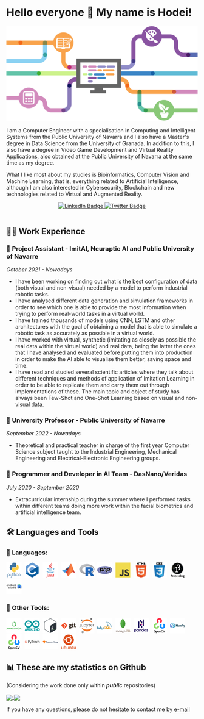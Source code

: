 # Hello everyone 👋 My name is Hodei!

![Computer Science](csc_elementary.png)

I am a Computer Engineer with a specialisation in Computing and Intelligent Systems from the Public University of Navarra and I also have a Master's degree in Data Science from the University of Granada. In addition to this, I also have a degree in Video Game Development and Virtual Reality Applications, also obtained at the Public University of Navarra at the same time as my degree.

What I like most about my studies is Bioinformatics, Computer Vision and Machine Learning, that is, everything related to Artificial Intelligence, although I am also interested in Cybersecurity, Blockchain and new technologies related to Virtual and Augmented Reality. 

<div align="center" id="badges">
  <a href="https://www.linkedin.com/in/hodeizialopez/">
    <img src="https://img.shields.io/badge/LinkedIn-blue?style=for-the-badge&logo=linkedin&logoColor=white" alt="LinkedIn Badge"/>
  </a>
  <a href="https://twitter.com/Zialo99">
    <img src="https://img.shields.io/badge/Twitter-blue?style=for-the-badge&logo=twitter&logoColor=white" alt="Twitter Badge"/>
  </a>
  <br>
  <img src="https://komarev.com/ghpvc/?username=Zialo&style=flat-square&color=blue" alt=""/>
</div>


## :man_technologist: Work Experience

### :large_blue_circle: **Project Assistant** - ImitAI, Neuraptic AI and Public University of Navarre
_October 2021 - Nowadays_
* I have been working on finding out what is the best configuration of data (both visual and non-visual) needed by a model to perform industrial robotic tasks. 
* I have analysed different data generation and simulation frameworks in order to see which one is able to provide the most information when trying to perform real-world tasks in a virtual world.
* I have trained thousands of models using CNN, LSTM and other architectures with the goal of obtaining a model that is able to simulate a robotic task as accurately as possible in a virtual world.
* I have worked with virtual, synthetic (imitating as closely as possible the real data within the virtual world) and real data, being the latter the ones that I have analysed and evaluated before putting them into production in order to make the AI able to visualise them better, saving space and time.
* I have read and studied several scientific articles where they talk about different techniques and methods of application of Imitation Learning in order to be able to replicate them and carry them out through implementations of these. The main topic and object of study has always been Few-Shot and One-Shot Learning based on visual and non-visual data.

### :large_blue_circle: **University Professor** - Public University of Navarre
_September 2022 - Nowadays_
* Theoretical and practical teacher in charge of the first year Computer Science subject taught to the Industrial Engineering, Mechanical Engineering and Electrical-Electronic Engineering groups.

### :large_blue_circle: **Programmer and Developer in AI Team** - DasNano/Veridas
_July 2020 - September 2020_
* Extracurricular internship during the summer where I performed tasks within different teams doing more work within the facial biometrics and artificial intelligence team.

## :hammer_and_wrench: Languages and Tools
### :small_blue_diamond: Languages:
<div>
  <img src="https://github.com/devicons/devicon/blob/master/icons/python/python-original-wordmark.svg" title="Python" alt="Python" width="40" height="40"/>&nbsp;
  <img src="https://github.com/devicons/devicon/blob/master/icons/c/c-original.svg" title="C" alt="C" width="40" height="40"/>&nbsp;
  <img src="https://github.com/devicons/devicon/blob/master/icons/java/java-original-wordmark.svg" title="Java" alt="Java" width="40" height="40"/>&nbsp;
  <img src="https://github.com/devicons/devicon/blob/master/icons/matlab/matlab-original.svg" title="Matlab" alt="Matlab" width="40" height="40"/>&nbsp;
  <img src="https://github.com/devicons/devicon/blob/master/icons/r/r-original.svg" title="R" alt="R" width="40" height="40"/>&nbsp;
  <img src="https://github.com/devicons/devicon/blob/master/icons/php/php-original.svg" title="PHP" alt="PHP" width="40" height="40"/>&nbsp;
  <img src="https://github.com/devicons/devicon/blob/master/icons/javascript/javascript-original.svg" title="Javascript" alt="Javascript" width="40" height="40"/>&nbsp;
  <img src="https://github.com/devicons/devicon/blob/master/icons/html5/html5-original-wordmark.svg" title="HTML5" alt="HTML5" width="40" height="40"/>&nbsp;
  <img src="https://github.com/devicons/devicon/blob/master/icons/css3/css3-original-wordmark.svg" title="CSS3" alt="CSS3" width="40" height="40"/>&nbsp;
  <img src="https://github.com/devicons/devicon/blob/master/icons/processing/processing-original-wordmark.svg" title="Processing" alt="Processing" width="40" height="40"/>&nbsp;
  <img src="https://github.com/devicons/devicon/blob/master/icons/androidstudio/androidstudio-original-wordmark.svg" title="AndroidStudio" alt="AndroidStudio" width="40" height="40"/>&nbsp;
</div>

### :small_blue_diamond: Other Tools:
<div>
  
  <img src="https://github.com/devicons/devicon/blob/master/icons/anaconda/anaconda-original-wordmark.svg" title="Anaconda" alt="Anaconda" width="40" height="40"/>&nbsp;
  <img src="https://github.com/devicons/devicon/blob/master/icons/arduino/arduino-original-wordmark.svg" title="Arduino" alt="Arduino" width="40" height="40"/>&nbsp;
  <img src="https://github.com/devicons/devicon/blob/master/icons/bash/bash-original.svg" title="Bash" alt="Bash" width="40" height="40"/>&nbsp;
  <img src="https://github.com/devicons/devicon/blob/master/icons/git/git-original-wordmark.svg" title="Git" alt="Git" width="40" height="40"/>&nbsp;
  <img src="https://github.com/devicons/devicon/blob/master/icons/jupyter/jupyter-original-wordmark.svg" title="Jupyter" alt="Jupyter" width="40" height="40"/>&nbsp;
  <img src="https://github.com/devicons/devicon/blob/master/icons/mysql/mysql-original-wordmark.svg" title="MySql" alt="MySql" width="40" height="40"/>&nbsp;
  <img src="https://github.com/devicons/devicon/blob/master/icons/mongodb/mongodb-original-wordmark.svg" title="MongoDB" alt="MongoDB" width="40" height="40"/>&nbsp;
  <img src="https://github.com/devicons/devicon/blob/master/icons/pandas/pandas-original-wordmark.svg" title="Pandas" alt="Pandas" width="40" height="40"/>&nbsp;
  <img src="https://github.com/devicons/devicon/blob/master/icons/opencv/opencv-original-wordmark.svg" title="OpenCV" alt="OpenCV" width="40" height="40"/>&nbsp;
  <img src="https://github.com/devicons/devicon/blob/master/icons/numpy/numpy-original-wordmark.svg" title="NumPy" alt="NumPy" width="40" height="40"/>&nbsp;
  <img src="https://github.com/devicons/devicon/blob/master/icons/opencv/opencv-original-wordmark.svg" title="OpenCV" alt="OpenCV" width="40" height="40"/>&nbsp;
  <img src="https://github.com/devicons/devicon/blob/master/icons/pytorch/pytorch-original-wordmark.svg" title="PyTorch" alt="PyTorch" width="40" height="40"/>&nbsp;
  <img src="https://github.com/devicons/devicon/blob/master/icons/tensorflow/tensorflow-original-wordmark.svg" title="TensorFlow" alt="TensorFlow" width="40" height="40"/>&nbsp;
  <img src="https://github.com/devicons/devicon/blob/master/icons/ubuntu/ubuntu-plain-wordmark.svg" title="Ubuntu" alt="Ubuntu" width="40" height="40"/>&nbsp;
  
</div>

## :bar_chart: These are my statistics on Github
(Considering the work done only within _**public**_ repositories)

<a href="https://github.com/anuraghazra/github-readme-stats">
  <img align="center" src="https://github-readme-stats.vercel.app/api/top-langs/?username=Zialo&theme=aura&show_icons=true" />
</a>
<a href="https://github.com/anuraghazra/github-readme-stats">
  <img align="center" src="https://github-readme-stats.vercel.app/api?username=Zialo&theme=aura&count_private=true&show_icons=true" />
</a>


If you have any questions, please do not hesitate to contact me by [e-mail](mailto:hodei54@gmail.com)
